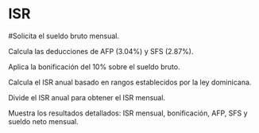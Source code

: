 # ISR
#Solicita el sueldo bruto mensual.

Calcula las deducciones de AFP (3.04%) y SFS (2.87%).

Aplica la bonificación del 10% sobre el sueldo bruto.

Calcula el ISR anual basado en rangos establecidos por la ley dominicana.

Divide el ISR anual para obtener el ISR mensual.

Muestra los resultados detallados: ISR mensual, bonificación, AFP, SFS y sueldo neto mensual.
